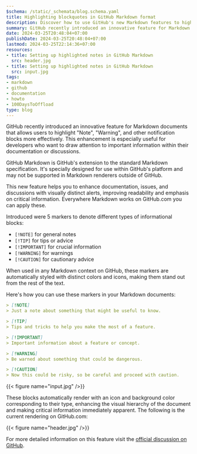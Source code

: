 ```yaml
---
$schema: /static/_schemata/blog.schema.yaml
title: Highlighting blockquotes in GitHub Markdown format
description: Discover how to use GitHub's new Markdown features to highlight notes, warnings, and more, enhancing your documentation's readability.
summary: GitHub recently introduced an innovative feature for Markdown documents that allows users to highlight "Note", "Warning", and other notification blocks more effectively. An enhancement useful for developers who want to draw attention to important information in their documentation or discussions.
date: 2024-03-25T20:48:04+07:00
publishDate: 2024-03-25T20:48:04+07:00
lastmod: 2024-03-25T22:14:36+07:00
resources:
- title: Setting up highlighted notes in GitHub Markdown
  src: header.jpg
- title: Setting up highlighted notes in GitHub Markdown
  src: input.jpg
tags:
- markdown
- github
- documentation
- howto
- 100DaysToOffload
type: blog
---
```


GitHub recently introduced an innovative feature for Markdown documents that allows users to highlight "Note", "Warning", and other notification blocks more effectively. This enhancement is especially useful for developers who want to draw attention to important information within their documentation or discussions.

GitHub Markdown is GitHub's extension to the standard Markdown specification. It's specially designed for use within GitHub's platform and may not be supported in Markdown renderers outside of GitHub.

This new feature helps you to enhance documentation, issues, and discussions with visually distinct alerts, improving readability and emphasis on critical information. Everywhere Markdown works on GitHub.com you can apply these.

Introduced were 5 markers to denote different types of informational blocks:

* `[!NOTE]` for general notes
* `[!TIP]` for tips or advice
* `[!IMPORTANT]` for crucial information
* `[!WARNING]` for warnings
* `[!CAUTION]` for cautionary advice

When used in any Markdown context on GitHub, these markers are automatically styled with distinct colors and icons, making them stand out from the rest of the text.

Here's how you can use these markers in your Markdown documents:

```markdown
> [!NOTE]
> Just a note about something that might be useful to know.

> [!TIP]
> Tips and tricks to help you make the most of a feature.

> [!IMPORTANT]
> Important information about a feature or concept.

> [!WARNING]
> Be warned about something that could be dangerous.

> [!CAUTION]
> Now this could be risky, so be careful and proceed with caution.
```

{{< figure name="input.jpg" />}}

These blocks automatically render with an icon and background color corresponding to their type, enhancing the visual hierarchy of the document and making critical information immediately apparent. The following is the current rendering on GitHub.com:

{{< figure name="header.jpg" />}}

For more detailed information on this feature visit the [official discussion on GitHub](https://github.com/orgs/community/discussions/16925).
